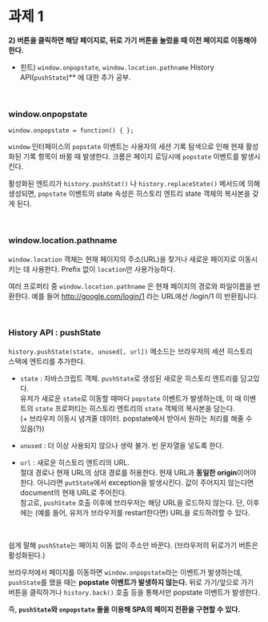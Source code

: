 # 과제 1

**2) 버튼을 클릭하면 해당 페이지로, 뒤로 가기 버튼을 눌렀을 때 이전 페이지로 이동해야 한다.**

- 힌트) `window.onpopstate`, `window.location.pathname` History API(`pushState`)** 에 대한 추가 공부.

<br>

### window.onpopstate  

`window.onpopstate = function() { };`

`window` 인터페이스의 `popstate` 이벤트는 사용자의 세션 기록 탐색으로 인해 현재 활성화된 기록 항목이 바뀔 때 발생한다.
크롬은 페이지 로딩시에 `popstate` 이벤트를 발생시킨다.

활성화된 엔트리가 `history.pushStat()` 나 `history.replaceState()` 메서드에 의해 생성되면, 
`popstate` 이벤트의 state 속성은 히스토리 엔트리 state 객체의 복사본을 갖게 된다.

<br>

### window.location.pathname 

`window.location` 객체는 현재 페이지의 주소(URL)을 찾거나 새로운 페이지로 이동시키는 데 사용한다. 
Prefix 없이 `location`만 사용가능하다.

여러 프로퍼티 중 `window.location.pathname` 은 현재 페이지의 경로와 파일이름을 반환한다.
예를 들어 http://google.com/login/1 라는 URL에선 /login/1 이 반환됩니다.

<br>

### History API : pushState

`history.pushState(state, unused[, url])` 메소드는 브라우저의 세션 히스토리 스택에 엔트리를 추가한다.

* `state` : 자바스크립트 객체. `pushState`로 생성된 새로운 히스토리 엔트리를 담고있다. <br>
유저가 새로운 `state`로 이동할 때마다 `popstate` 이벤트가 발생하는데, 
이 때 이벤트의 `state` 프로퍼티는 히스토리 엔트리의 `state` 객체의 복사본을 담는다. <br>
(+ 브라우저 이동시 념겨줄 데이터. popstate에서 받아서 원하는 처리를 해줄 수 있음(?))

* `unused` : 더 이상 사용되지 않으나 생략 불가. 빈 문자열을 넣도록 한다.

* `url` : 새로운 히스토리 엔트리의 URL. <br>
절대 경로나 현재 URL의 상대 경로를 허용한다.
현재 URL과 **동일한 origin**이어야 한다. 아니라면 `putState`에서 exception을 발생시킨다.
값이 주어지지 않는다면 document의 현재 URL로 주어진다. <br>
참고로, `pushState` 호출 이후에 브라우저는 해당 URL을 로드하지 않는다.
단, 이후에는 (예를 들어, 유저가 브라우저를 restart한다면) URL을 로드하려할 수 있다.

<br>

쉽게 말해 `pushState`는 페이지 이동 없이 주소만 바꾼다. (브라우저의 뒤로가기 버튼은 활성화된다.)

브라우저에서 페이지를 이동하면 `window.onpopstate`라는 이벤트가 발생하는데,
`pushState`를 했을 때는 **popstate 이벤트가 발생하지 않는다.**
뒤로 가기/앞으로 가기 버튼을 클릭하거나 `history.back()` 호출 등을 통해서만 popstate 이벤트가 발생한다.

즉, **`pushState`와 `onpopstate` 둘을 이용해 SPA의 페이지 전환을 구현할 수 있다.**